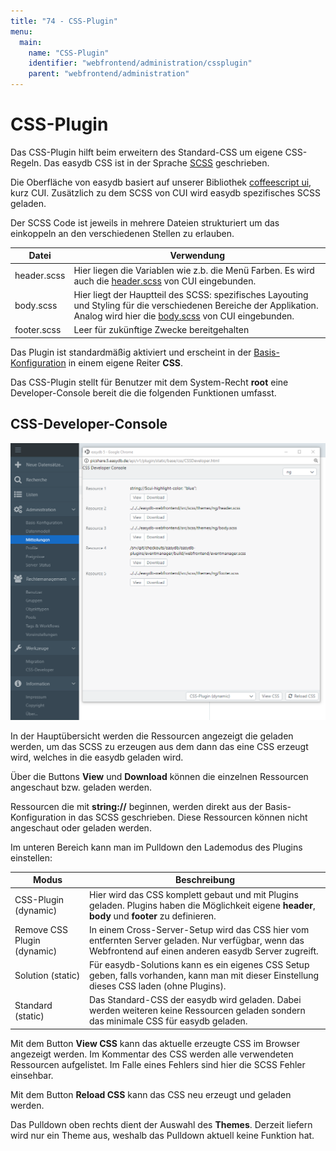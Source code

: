 ```yaml
---
title: "74 - CSS-Plugin"
menu:
  main:
    name: "CSS-Plugin"
    identifier: "webfrontend/administration/cssplugin"
    parent: "webfrontend/administration"
---
```

# CSS-Plugin

Das CSS-Plugin hilft beim erweitern des Standard-CSS um eigene CSS-Regeln. Das easydb CSS ist in der Sprache [SCSS](http://sass-lang.com/) geschrieben.

Die Oberfläche von easydb basiert auf unserer Bibliothek [coffeescript ui](https://github.com/programmfabrik/coffeescript-ui), kurz CUI. Zusätzlich zu dem SCSS von CUI wird easydb spezifisches SCSS geladen.

Der SCSS Code ist jeweils in mehrere Dateien strukturiert um das einkoppeln an den verschiedenen Stellen zu erlauben.

|Datei|Verwendung|
|---|---|
|header.scss|Hier liegen die Variablen wie z.b. die Menü Farben. Es wird auch die [header.scss](https://github.com/programmfabrik/coffeescript-ui/blob/master/src/scss/themes/ng/header.scss) von CUI eingebunden.|
|body.scss|Hier liegt der Hauptteil des SCSS: spezifisches Layouting und Styling für die verschiedenen Bereiche der Applikation. Analog wird hier die [body.scss](https://github.com/programmfabrik/coffeescript-ui/blob/master/src/scss/themes/ng/body.scss) von CUI eingebunden.|
|footer.scss|Leer für zukünftige Zwecke bereitgehalten|

Das Plugin ist standardmäßig aktiviert und erscheint in der [Basis-Konfiguration](../base-config) in einem eigene Reiter **CSS**.

Das CSS-Plugin stellt für Benutzer mit dem System-Recht **root** eine Developer-Console bereit die die folgenden Funktionen umfasst.

## CSS-Developer-Console

![CSS-Developer-Console](cssdeveloper.png)

In der Hauptübersicht werden die Ressourcen angezeigt die geladen werden, um das SCSS zu erzeugen aus dem dann das eine CSS erzeugt wird, welches in die easydb geladen wird.

Über die Buttons **View** und **Download** können die einzelnen Ressourcen angeschaut bzw. geladen werden.

Ressourcen die mit **string://** beginnen, werden direkt aus der Basis-Konfiguration in das SCSS geschrieben. Diese Ressourcen können nicht angeschaut oder geladen werden.

Im unteren Bereich kann man im Pulldown den Lademodus des Plugins einstellen:

|Modus|Beschreibung|
|---|---|
|CSS-Plugin (dynamic)|Hier wird das CSS komplett gebaut und mit Plugins geladen. Plugins haben die Möglichkeit eigene **header**, **body** und **footer** zu definieren.|
|Remove CSS Plugin (dynamic)|In einem Cross-Server-Setup wird das CSS hier vom entfernten Server geladen. Nur verfügbar, wenn das Webfrontend auf einen anderen easydb Server zugreift.|
|Solution (static)|Für easydb-Solutions kann es ein eigenes CSS Setup geben, falls vorhanden, kann man mit dieser Einstellung dieses CSS laden (ohne Plugins).|
|Standard (static)|Das Standard-CSS der easydb wird geladen. Dabei werden weiteren keine Ressourcen geladen sondern das minimale CSS für easydb geladen.|

Mit dem Button **View CSS** kann das aktuelle erzeugte CSS im Browser angezeigt werden. Im Kommentar des CSS werden alle verwendeten Ressourcen aufgelistet. Im Falle eines Fehlers sind hier die SCSS Fehler einsehbar.

Mit dem Button **Reload CSS** kann das CSS neu erzeugt und geladen werden.

Das Pulldown oben rechts dient der Auswahl des **Themes**. Derzeit liefern wird nur ein Theme aus, weshalb das Pulldown aktuell keine Funktion hat.
